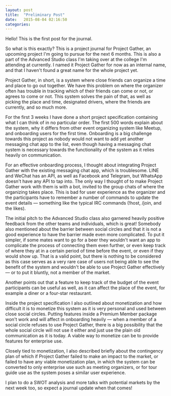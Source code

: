 ```yaml
---
layout: post
title:  "Preliminary Post"
date:   2015-08-04 02:16:50
categories:
---
```


Hello! This is the first post for the journal.

So what is this exactly? This is a project journal for Project Gather, an upcoming project I'm going to pursue for the next 6 months. This is also a part of the Advanced Studio class I'm taking over at the college I'm attending at currently. I named it Project Gather for now as an internal name, and that I haven't found a great name for the whole project yet.

Project Gather, in short, is a system where close friends can organize a time and place to go out together. We have this problem on where the organizer often has trouble in tracking which of their friends can come or not, or agrees to come or not. This system solves the pain of that, as well as picking the place and time, designated drivers, where the friends are currently, and so much more.

For the first 3 weeks I have done a short project specification containing what I can think of in no particular order. The first 500 words explain about the system, why it differs from other event organizing system like Meetup, and onboarding users for the first time. Onboarding is a big challenge towards this project as nobody would not want to add yet another messaging chat app to the list, even though having a messaging chat system is necessary towards the functionality of the system as it relies heavily on communication.

For an effective onboarding process, I thought about integrating Project Gather with the existing messaging chat app, which is troublesome. LINE and WeChat has an API, as well as Facebook and Telegram, but WhatsApp doesn't have any API to tap into. The only way I thought of to make Project Gather work with them is with a bot, invited to the group chats of where the organizing takes place. This is bad for user experience as the organizer and the participants have to remember a number of commands to update the event details — something like the typical IRC commands (!host, /join, and the likes).

The initial pitch to the Advanced Studio class also garnered heavily positive feedback from the other teams and individuals, which is great! Somebody also mentioned about the barrier between social circles and that it is not a good experience to have the barrier made even more complicated. To put it simpler, if some mates want to go for a beer they wouldn't want an app to complicate the process of connecting them even further, or even keep track of where they at in a certain period of time before the event, or even if they would show up. That is a valid point, but there is nothing to be considered as this case serves as a very rare case of users not being able to see the benefit of the system and wouldn't be able to use Project Gather effectively — or to put it bluntly, not a member of the market.

Another points out that a feature to keep track of the budget of the event participants can be useful as well, as it can affect the place of the event, for example a diner or a four-star restaurant.

Inside the project specification I also outlined about monetization and how difficult it is to monetize this system as it is very personal and used between close social circles. Putting features inside a Premium Member package won't work and will affect in onboarding heavily — when a member of a social circle refuses to use Project Gather, there is a big possibility that the whole social circle will not use it either and just use the plain old communication as it is today. A viable way to monetize can be to provide features for enterprise use.

Closely tied to monetization, I also described briefly about the contingency plan of which if Project Gather failed to make an impact to the market, or failed to have any viable monetization plan, in which the system can be converted to only enterprise use such as meeting organizers, or for tour guide use as the system poses a similar user experience.

I plan to do a SWOT analysis and more talks with potential markets by the next week too, so expect a journal update when that comes!
